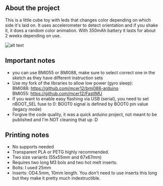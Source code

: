 ## About the project
This is a little cube toy with leds that changes color depending on which side it's laid on. It uses accelerometer to detect orientation and if you shake it, it does a random color animation. With 350mAh battery it lasts for about 2 weeks depending on use.  

![alt text](https://raw.githubusercontent.com/mcer12/CuteCube/refs/heads/main/Images/showcase.gif)

## Important notes
- you can use BMI055 or BMI088, make sure to select correct one in the sketch as they have different instruction sets
- Use my fork of the libraries to allow low power (gyro sleep):  
BMI088: https://github.com/mcer12/bmi088-arduino  
BMI055: https://github.com/mcer12/FastIMU  
- If you want to enable easy flashing via USB (serial), you need to set nBOOT_SEL fuse to 0: BOOT0 signal is defined by BOOT0 pin value (legacy mode)
- Forgive the code quality, it was a quick arduino project, not meant to be published and I'm NOT cleaning that up :D

## Printing notes
- No supports needed
- Transparent PLA or PETG highly recommended.
- Two size variants (55x55mm and 67x67mm)
- Requires two long M3 bols and two hot melt inserts.
- Bolts: I used 25mm 
- Inserts: OD4.5mm, 10mm length. You don't need to use inserts this long but they make it pretty much indestructible.
